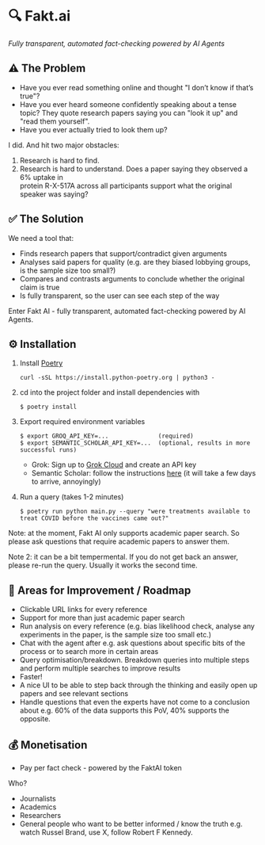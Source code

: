 # 🔍 Fakt.ai

*Fully transparent, automated fact-checking powered by AI Agents*

## ⚠️ The Problem

* Have you ever read something online and thought "I don’t know if that’s true"?
* Have you ever heard someone confidently speaking about a tense topic? They quote research 
  papers saying you can "look it up" and "read them yourself".
* Have you ever actually tried to look them up?

I did. And hit two major obstacles:

1. Research is hard to find.
2. Research is hard to understand. Does a paper saying they observed a 6% uptake in  
   protein R-X-517A across all participants support what the original speaker was saying?

## ✅ The Solution

We need a tool that:

* Finds research papers that support/contradict given arguments
* Analyses said papers for quality (e.g. are they biased lobbying groups, is the sample size too 
  small?)
* Compares and contrasts arguments to conclude whether the original claim is true
* Is fully transparent, so the user can see each step of the way

Enter Fakt AI - fully transparent, automated fact-checking powered by AI Agents. 


## ⚙️ Installation

1. Install [Poetry](https://python-poetry.org/)
    ```
    curl -sSL https://install.python-poetry.org | python3 -
    ```

2. cd into the project folder and install dependencies with
    ```
    $ poetry install
    ```

3. Export required environment variables
    ```
    $ export GROQ_API_KEY=...              (required)
    $ export SEMANTIC_SCHOLAR_API_KEY=...  (optional, results in more successful runs)
    ```
    - Grok: Sign up to [Grok Cloud](https://console.groq.com/login) and create an API key
    - Semantic Scholar: follow the instructions [here](https://www.semanticscholar.org/product/api#api-key) (it will take a few days to arrive, annoyingly)
4. Run a query (takes 1-2 minutes)
   ```
   $ poetry run python main.py --query "were treatments available to treat COVID before the vaccines came out?"
   ```
Note: at the moment, Fakt AI only supports academic paper search. So please ask questions that require academic papers to answer them.

Note 2: it can be a bit tempermental. If you do not get back an answer, please re-run the query. Usually it works the second time.

## 💪 Areas for Improvement / Roadmap

* Clickable URL links for every reference
* Support for more than just academic paper search
* Run analysis on every reference (e.g. bias likelihood check, analyse any experiments in the paper, is the sample size too small etc.)
* Chat with the agent after e.g. ask questions about specific bits of the process or to search more in certain areas
* Query optimisation/breakdown. Breakdown queries into multiple steps and perform multiple searches to improve results
* Faster!
* A nice UI to be able to step back through the thinking and easily open up papers and see relevant sections
* Handle questions that even the experts have not come to a conclusion about e.g. 60% of the data supports this PoV, 40% supports the opposite.
  
## 💰 Monetisation

* Pay per fact check - powered by the FaktAI token

Who?

* Journalists
* Academics
* Researchers
* General people who want to be better informed / know the truth e.g. watch Russel Brand, use X, follow Robert F Kennedy.
